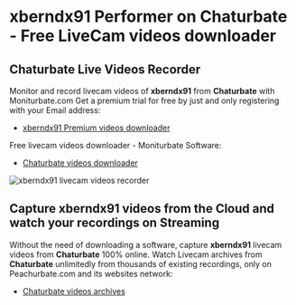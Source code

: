# xberndx91 Performer on Chaturbate - Free LiveCam videos downloader

## Chaturbate Live Videos Recorder

Monitor and record livecam videos of **xberndx91** from **Chaturbate** with Moniturbate.com
Get a premium trial for free by just and only registering with your Email address:
* [xberndx91 Premium videos downloader](https://moniturbate.com/request-demo-licence-key.html)

Free livecam videos downloader - Moniturbate Software:
* [Chaturbate videos downloader](https://moniturbate.com/moniturbate-download-software.html)

![xberndx91 livecam videos recorder](https://peachurnet.com/templates/moniturbate-software.png)


## Capture xberndx91 videos from the Cloud and watch your recordings on Streaming

Without the need of downloading a software, capture **xberndx91** livecam videos from **Chaturbate** 100% online.
Watch Livecam archives from **Chaturbate** unlimitedly from thousands of existing recordings, only on Peachurbate.com and its websites network:
* [Chaturbate videos archives](https://peachurnet.com/)